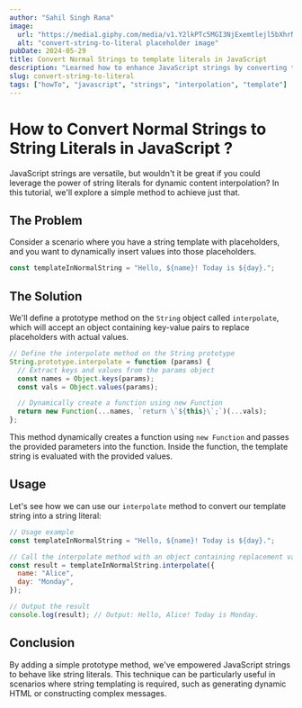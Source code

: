 ```yaml
---
author: "Sahil Singh Rana"
image:
  url: "https://media1.giphy.com/media/v1.Y2lkPTc5MGI3NjExemtlejl5bXhrNG1la3Npcmw5czF0b3g4c3BlZnJpMHE4OWlheDh1aSZlcD12MV9pbnRlcm5hbF9naWZfYnlfaWQmY3Q9Zw/FWtVYDHIxgGgE/giphy.webp"
  alt: "convert-string-to-literal placeholder image"
pubDate: 2024-05-29
title: Convert Normal Strings to template literals in JavaScript
description: "Learned how to enhance JavaScript strings by converting them into string literals for dynamic content interpolation."
slug: convert-string-to-literal
tags: ["howTo", "javascript", "strings", "interpolation", "template"]
---
```


# How to Convert Normal Strings to String Literals in JavaScript ?

JavaScript strings are versatile, but wouldn't it be great if you could leverage the power of string literals for dynamic content interpolation? In this tutorial, we'll explore a simple method to achieve just that.

## The Problem

Consider a scenario where you have a string template with placeholders, and you want to dynamically insert values into those placeholders.

```javascript
const templateInNormalString = "Hello, ${name}! Today is ${day}.";
```

## The Solution

We'll define a prototype method on the `String` object called `interpolate`, which will accept an object containing key-value pairs to replace placeholders with actual values.

```javascript
// Define the interpolate method on the String prototype
String.prototype.interpolate = function (params) {
  // Extract keys and values from the params object
  const names = Object.keys(params);
  const vals = Object.values(params);

  // Dynamically create a function using new Function
  return new Function(...names, `return \`${this}\`;`)(...vals);
};
```

This method dynamically creates a function using `new Function` and passes the provided parameters into the function. Inside the function, the template string is evaluated with the provided values.

## Usage

Let's see how we can use our `interpolate` method to convert our template string into a string literal:

```javascript
// Usage example
const templateInNormalString = "Hello, ${name}! Today is ${day}.";

// Call the interpolate method with an object containing replacement values
const result = templateInNormalString.interpolate({
  name: "Alice",
  day: "Monday",
});

// Output the result
console.log(result); // Output: Hello, Alice! Today is Monday.
```

## Conclusion

By adding a simple prototype method, we've empowered JavaScript strings to behave like string literals. This technique can be particularly useful in scenarios where string templating is required, such as generating dynamic HTML or constructing complex messages.
